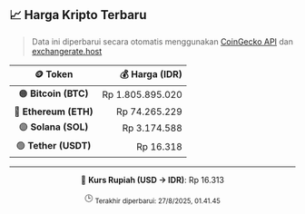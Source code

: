 

<!-- HARGA_KRIPTO -->
## 📈 Harga Kripto Terbaru

> Data ini diperbarui secara otomatis menggunakan [CoinGecko API](https://www.coingecko.com/) dan [exchangerate.host](https://exchangerate.host/)

<div align="center">

| 🪙 Token | 💰 Harga (IDR) |
|:------:|---------------:|
| 🟠 **Bitcoin (BTC)**   | Rp 1.805.895.020 |
| 🔵 **Ethereum (ETH)**  | Rp 74.265.229 |
| 🟣 **Solana (SOL)**    | Rp 3.174.588 |
| 🟢 **Tether (USDT)**   | Rp 16.318 |

---

💱 **Kurs Rupiah (USD → IDR)**: Rp 16.313

🕒 <sub>Terakhir diperbarui: 27/8/2025, 01.41.45</sub>

</div>
<!-- /HARGA_KRIPTO -->